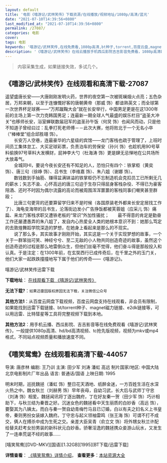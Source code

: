 ```yaml
---
layout: default
title: '电影《嘻游记/武林笑传》下载资源/在线播放/视频地址/1080p/高清/蓝光'
date: "2021-07-10T14:39:56+0800"
last_modified_at: "2021-07-10T14:39:56+0800"
permalink: /27087/
categories: 电影
cover:
tags: 电影
keywords: '嘻游记/武林笑传,在线免费看,1080p高清,bt种子,torrent,百度云盘,magnet,磁力链,迅雷下载资源'
description: '《嘻游记/武林笑传》在线云播放手机西瓜影院吉吉影音免费看，1080p高清bd/hd未删减完整版和tc抢先枪版，mkv/mp4格式，附带bt/torrent种子、magnet/磁力链、百度云盘、网盘资源迅雷下载链接'
---
```


>内容采集生成，如果链接失效，多试几个。


## 《嘻游记/武林笑传》在线观看和高清下载-27087

遥望盛唐长安——大唐刚刚发明火药，世界的夜空第一次被斑斓烟火点亮；五色杂居，万邦来朝，以至于连慷慨好客的唐朝黄帝（那威 饰）都谙熟英文；而全球第一次世界杯足球赛&mdash;—“万邦蹴鞠大会”就在长安举行，中国男足更是在这1300年前的主场上第一次力克韩国男足；连最新一期全球人气最盛的娱乐栏目“盗圣大冲关&rdquo;也移师长安，浴室蝉联数届冠军的盗圣孙午饭（何炅 饰）也闻风而动，只是他不知道子曾经曰过：乱拳打死老师傅－－此次大赛，他将败北于一个无名小卒（“棒棒堂&rdquo;组合邱胜翊 饰）。<br />　　长安万人空巷，连最豪华的六星级的宾馆&mdash;—龙门客栈也疏于管理了，上班时间员工集体怠工、大买足球彩票，负责泊车的劳保安（孙兴 饰）也趁机用90号草料偷换97号草料大发横财，屁神李大勺（杜海涛 饰）更是肆无忌惮地在公共场所大放毒气。<br />　　全城同HI，要说今夜长安还有不知足的人，恐怕只有四个：铁掌柜（黄奕 饰）、唐三句（徐峥 饰）、吕书生（李维嘉 饰）、朱八姐（谢娜 饰）。<br />　　数钱数到手抽筋、赚得盆满钵溢的铁掌柜仍不忘制造机会克扣员工已所剩无几的薪水；矢志不渝、心怀高远的唐三句迫于生存只得屈身客栈杂役、不得已为豪客陪酒、还时不时因为偶尔流露的高论而被周围浑浑噩噩的客栈同事们嘲笑甚至群殴；<br />　　比唐三句更背的还要算留学归来不是时候（各国原装老外都来长安定居找工作了）、海龟变海带的吕书生，沦落街边发小广告挣饭都被芙蓉姐（应采儿 饰）痛扁、来龙门客栈求职又遭铁老板的&ldquo;常识”外加性骚扰；　　最不得意的肯定是勤奋工作还屡遭愚弄的朱八姐了，发自内心热爱全人类的她根本意识不到：她那么笃定的去敦煌舞蹈学院深造的梦想，在她身上看起来是那么的不现实。<br />　　说了那么多，其实故事才刚刚开始，其实这是一个关于实现梦想的故事，一个关于一群笨拙可笑、神经兮兮、至二无敌的小人物共同创造奇迹的故事，虽然这个创造奇迹的过程是那么地雷倒众生，但他们丝毫不觉得，他们奋斗得是那般投入和认真。于是注定：在1300年前，在玄奘西行已成传奇后，在千里之外的玉门关，他们大家一起跌跌撞撞地写下属于他们的传奇&mdash;—《嘻游记》。


嘻游记/武林笑传迅雷下载

**下载地址**： [在线观看下载 《嘻游记/武林笑传》](https://www.993dy.com//vod-detail-id-21239.html) 


**无法下载?**：`如果迅雷因版权原因无法下载，关注微信公众号 `

**其他方法1**：从百度云网盘下载视频，百度云网盘支持在线观看，非会员有限制，如果能找到迅雷下载链接、bt/torrent种子、magnet磁力链接、e2dk链接等，可以用迅雷、比特彗星等工具将完整视频下载到本地。

**其他方法2**：用手机云播、西瓜影院、吉吉影音等在线免费观看《嘻游记/武林笑传》，一般提供1080p高清、hd/bd高清视频、tc抢先版视频，视频为mkv或mp4格式，不同站点视频质量和播放速度不同。


## 《嘻笑鸳鸯》在线观看和高清下载-44057

导演: 唐彦林 编剧: 王乃训 主演: 田少军 刘涛 潘虹 高远 制片国家/地区: 中国大陆 北京电影制片厂年出品 语言: 普通话/国语 上映日期: 1995

明末时期，巡抚魏拯（潘虹 饰）整日花天酒地、纸醉金迷，一方百姓生活在水深火热之中。魏女秋兰（刘赫男 饰）早年丧母，自幼习武，长大后与武师丁守忠（刘涛 饰）相爱。魏拯闻讯将丁逐出魏府，丁在好友秦一贺（田少军 饰）巧计相助下，与秋兰结为秦晋之好。沉迷女色的魏拯看中天生丽质的白妙香（高远 饰），要娶其为八姨太。而白与秦一贺自幼青梅竹马且已订婚，白以有夫之妇名义上书皇帝，秦则男扮女装嫁入魏府。丁守忠与起义领袖雷鸣（张王海 饰）可谓不打不成交，俩人在搏杀中成为生死之交。亲差大臣吴青（俞立文 饰）将外甥女秋兰许配给替夫赶考女扮男装的新科状元白妙香。骄奢淫逸的魏拯携众妾游山玩水，又发生了一连串荒诞不经的故事……


[嘻笑鸳鸯][DVD-MKV][国语][1.32GB][1995][BT下载/迅雷下载]

**详情查看**： [《嘻笑鸳鸯》详情介绍](/movie/44057/)， **查看更多**：[本站资源大全](/movie/t/all/)

